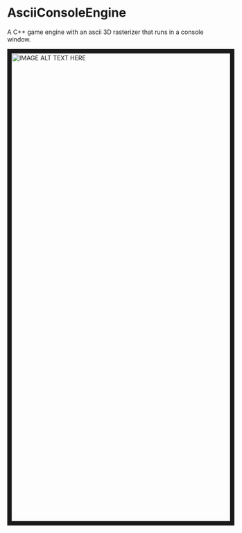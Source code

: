 # AsciiConsoleEngine
A C++ game engine with an ascii 3D rasterizer that runs in a console window.

<a href="http://www.youtube.com/watch?feature=player_embedded&v=MPRauw8BEBw
" target="_blank"><img src="http://img.youtube.com/vi/MPRauw8BEBw/0.jpg" 
alt="IMAGE ALT TEXT HERE" width="1920" height="1080" border="10" /></a>
